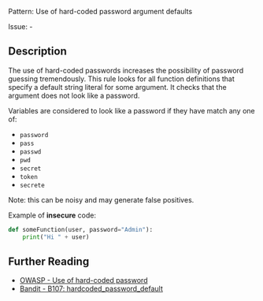 Pattern: Use of hard-coded password argument defaults

Issue: -

## Description

The use of hard-coded passwords increases the possibility of password guessing
tremendously. This rule looks for all function definitions that specify
a default string literal for some argument. It checks that the argument does
not look like a password.

Variables are considered to look like a password if they have match any one
of:

  - `password`
  - `pass`
  - `passwd`
  - `pwd`
  - `secret`
  - `token`
  - `secrete`
  
Note: this can be noisy and may generate false positives.


Example of **insecure** code:

```python
def someFunction(user, password="Admin"):
    print("Hi " + user)
```

## Further Reading

* [OWASP - Use of hard-coded password](https://www.owasp.org/index.php/Use_of_hard-coded_password)
* [Bandit - B107: hardcoded_password_default](https://bandit.readthedocs.io/en/latest/plugins/b107_hardcoded_password_default.html)
